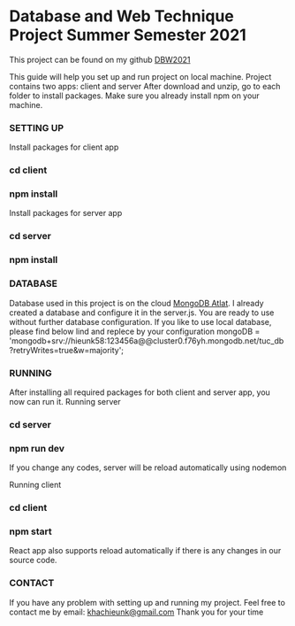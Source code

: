 # Database and Web Technique Project Summer Semester 2021
This project can be found on my github [DBW2021](https://github.com/hieunk58/dbw2021)

This guide will help you set up and run project on local machine.
Project contains two apps: client and server
After download and unzip, go to each folder to install packages.
Make sure you already install npm on your machine.

### SETTING UP

Install packages for client app
### cd client
### npm install

Install packages for server app
### cd server
### npm install

### DATABASE

Database used in this project is on the cloud [MongoDB Atlat](https://www.mongodb.com/cloud/atlas).
I already created a database and configure it in the server.js. 
You are ready to use without further database configuration.
If you like to use local database, please find below lind and replece by your configuration
mongoDB = 'mongodb+srv://hieunk58:123456a@@cluster0.f76yh.mongodb.net/tuc_db?retryWrites=true&w=majority';

### RUNNING
After installing all required packages for both client and server app, you now can run it.
Running server
### cd server
### npm run dev
If you change any codes, server will be reload automatically using nodemon

Running client
### cd client
### npm start
React app also supports reload automatically if there is any changes in our source code.

### CONTACT
If you have any problem with setting up and running my project.
Feel free to contact me by email: khachieunk@gmail.com
Thank you for your time
